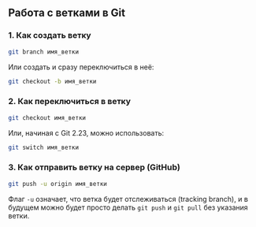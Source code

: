 
## Работа с ветками в Git

### 1. Как создать ветку

```bash
git branch имя_ветки
```

Или создать и сразу переключиться в неё:

```bash
git checkout -b имя_ветки
```

### 2. Как переключиться в ветку

```bash
git checkout имя_ветки
```

Или, начиная с Git 2.23, можно использовать:

```bash
git switch имя_ветки
```

### 3. Как отправить ветку на сервер (GitHub)

```bash
git push -u origin имя_ветки
```

Флаг `-u` означает, что ветка будет отслеживаться (tracking branch), и в будущем можно будет просто делать `git push` и `git pull` без указания ветки.
